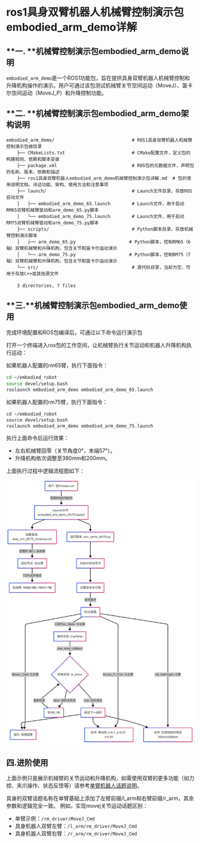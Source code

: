 #  ros1具身双臂机器人机械臂控制演示包embodied_arm_demo详解



## **一. **机械臂控制演示包embodied_arm_demo说明

`embodied_arm_demo`是一个ROS1功能包，旨在提供具身双臂机器人机械臂控制和升降机构操作的演示。用户可通过该包测试机械臂关节空间运动（MoveJ）、笛卡尔空间运动（MoveJ_P）和升降控制功能。

## **二. **机械臂控制演示包embodied_arm_demo架构说明

```
embodied_arm_demo/                             # ROS1具身双臂机器人机械臂控制演示包根目录
    ├── CMakeLists.txt                         # CMake配置文件，定义包的构建规则、依赖和脚本安装
    ├── package.xml                            # ROS包的元数据文件，声明包的名称、版本、依赖和描述
    ├── ros1具身双臂机器人embodied_arm_demo机械臂控制演示包详解.md  # 包的使用说明文档，详述功能、架构、使用方法和注意事项
    ├── launch/                                # Launch文件目录，存放ROS启动文件
    │   ├── embodied_arm_demo_65.launch        # Launch文件，用于启动RM65双臂机械臂驱动和arm_demo_65.py脚本
    │   └── embodied_arm_demo_75.launch        # Launch文件，用于启动RM75双臂机械臂驱动和arm_demo_75.py脚本
    ├── scripts/                               # Python脚本目录，存放机械臂控制演示脚本
    │   ├── arm_demo_65.py                    # Python脚本，控制RM65（6轴）双臂机械臂和升降机构，包含关节和笛卡尔运动演示
    │   └── arm_demo_75.py                    # Python脚本，控制RM75（7轴）双臂机械臂和升降机构，包含关节和笛卡尔运动演示
    └── src/                                   # 源代码目录，当前为空，可用于存放C++或其他源文件

    3 directories, 7 files
```



## **三.**机械臂控制演示包embodied_arm_demo使用

完成环境配置和ROS包编译后，可通过以下命令运行演示包

打开一个终端进入ros包的工作空间，让机械臂执行关节运动和机器人升降机构执行运动：

如果机器人配置的rm65臂，执行下面指令：

```bash
cd ~/embodied_robot
source devel/setup.bash
roslaunch embodied_arm_demo embodied_arm_demo_65.launch
```

如果机器人配置的rm75臂，执行下面指令：

```
cd ~/embodied_robot
source devel/setup.bash
roslaunch embodied_arm_demo embodied_arm_demo_75.launch
```

执行上面命令后运行效果：

- 左右机械臂回零（关节角度0°，末端57°）。
- 升降机构依次调整至380mm和200mm。

上面执行过程中逻辑流程图如下：

![arm_demo_picture](images/arm_demo_picture.png)

## 四.进阶使用

上面示例只是展示机械臂的关节运动和升降机构，如需使用双臂的更多功能（如力控、夹爪操作、状态反馈等）请参考[单臂机器人话题说明](../../embodied_hardware_docs/robotic_arm/睿尔曼机械臂ROS1rm_driver话题详细说明V1.0.0-4.pdf)。

具身的双臂话题名称在单臂基础上添加了左臂前缀/l_arm和右臂前缀/r_arm，其余参数和逻辑完全一致。
例如，实现movej关节运动话题区别：

- 单臂示例：`/rm_driver/MoveJ_Cmd`
- 具身机器人双臂左臂：`/l_arm/rm_driver/MoveJ_Cmd`
- 具身机器人双臂右臂：`/r_arm/rm_driver/MoveJ_Cmd`



